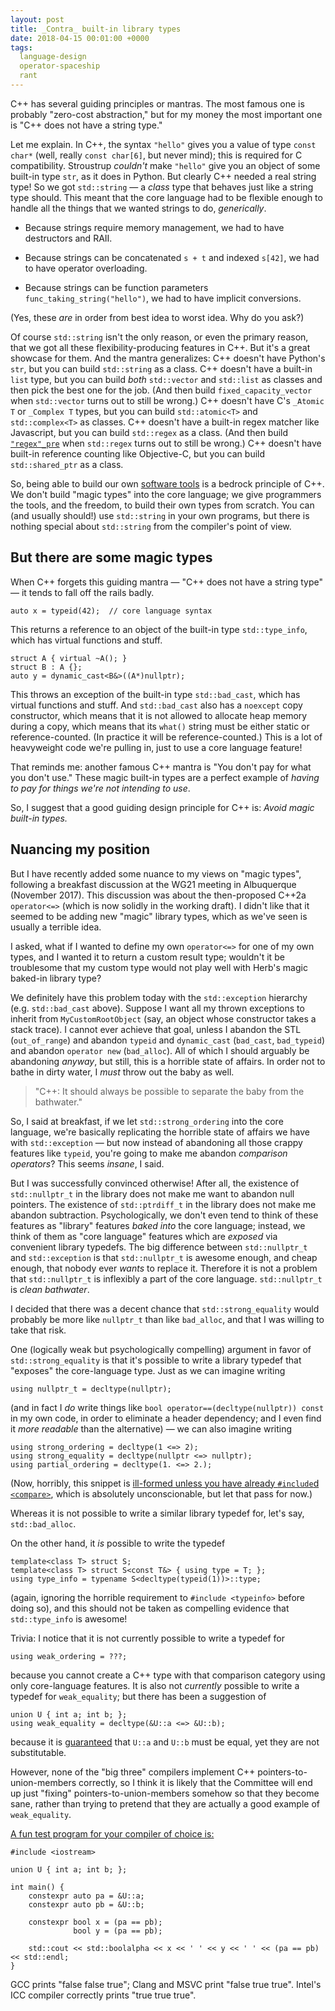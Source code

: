 ```yaml
---
layout: post
title: _Contra_ built-in library types
date: 2018-04-15 00:01:00 +0000
tags:
  language-design
  operator-spaceship
  rant
---
```


C++ has several guiding principles or mantras. The most famous one is probably "zero-cost abstraction,"
but for my money the most important one is "C++ does not have a string type."

Let me explain. In C++, the syntax `"hello"` gives you a value of type `const char*` (well, really
`const char[6]`, but never mind); this is required for C compatibility. Stroustrup *couldn't* make
`"hello"` give you an object of some built-in type `str`, as it does in Python. But clearly C++
needed a real string type! So we got `std::string` — a _class_ type that behaves just like a string
type should. This meant that the core language had to be flexible enough to handle all the things
that we wanted strings to do, _generically_.

* Because strings require memory management, we had to have destructors and RAII.

* Because strings can be concatenated `s + t` and indexed `s[42]`, we had to have operator overloading.

* Because strings can be function parameters `func_taking_string("hello")`, we had to have implicit
  conversions.

(Yes, these _are_ in order from best idea to worst idea. Why do you ask?)

Of course `std::string` isn't the only reason, or even the primary reason, that we got all these
flexibility-producing features in C++. But it's a great showcase for them. And the mantra generalizes:
C++ doesn't have Python's `str`, but you can build `std::string` as a class. C++ doesn't have a
built-in `list` type, but you can build _both_ `std::vector` and `std::list` as classes and then pick
the best one for the job. (And then build `fixed_capacity_vector` when `std::vector` turns out to
still be wrong.) C++ doesn't have C's `_Atomic T` or `_Complex T` types, but you can build
`std::atomic<T>` and `std::complex<T>` as classes. C++ doesn't have a built-in regex
matcher like Javascript, but you can build `std::regex` as a class. (And then build [`"regex"_pre`](https://github.com/hanickadot/compile-time-regular-expressions)
when `std::regex` turns out to still be wrong.) C++ doesn't have built-in reference counting
like Objective-C, but you can build `std::shared_ptr` as a class.

So, being able to build our own [software tools](https://amzn.to/2H2PbYq) is a bedrock principle of C++.
We don't build "magic types" into the core language; we give programmers the tools, and the freedom,
to build their own types from scratch. You can (and usually should!) use `std::string` in your own
programs, but there is nothing special about `std::string` from the compiler's point of view.


## But there are some magic types

When C++ forgets this guiding mantra — "C++ does not have a string type" — it tends to fall off the rails
badly.

    auto x = typeid(42);  // core language syntax

This returns a reference to an object of the built-in type `std::type_info`, which has virtual functions
and stuff.

    struct A { virtual ~A(); }
    struct B : A {};
    auto y = dynamic_cast<B&>((A*)nullptr);

This throws an exception of the built-in type `std::bad_cast`, which has virtual functions and stuff.
And `std::bad_cast` also has a `noexcept` copy constructor, which means that it is not allowed to
allocate heap memory during a copy, which means that its `what()` string must be either static or
reference-counted. (In practice it will be reference-counted.) This is a lot of heavyweight code we're
pulling in, just to use a core language feature!

That reminds me: another famous C++ mantra is "You don't pay for what you don't use." These magic
built-in types are a perfect example of _having to pay for things we're not intending to use_.

So, I suggest that a good guiding design principle for C++ is: _Avoid magic built-in types._


## Nuancing my position

But I have recently added some nuance to my views on "magic types", following a breakfast discussion
at the WG21 meeting in Albuquerque (November 2017).  This discussion was about the then-proposed C++2a
`operator<=>` (which is now solidly in the working draft). I didn't like that it seemed to be adding new 
"magic" library types, which as we've seen is usually a terrible idea.

I asked, what if I wanted to define my own `operator<=>` for one of my own types, and I wanted it to
return a custom result type; wouldn't it be troublesome that my custom type would not play well with
Herb's magic baked-in library type?

We definitely have this problem today with the `std::exception` hierarchy (e.g. `std::bad_cast` above).
Suppose I want all my thrown exceptions to inherit from `MyCustomRootObject` (say, an object whose
constructor takes a stack trace). I cannot ever achieve that goal, unless I abandon the STL (`out_of_range`)
and abandon `typeid` and `dynamic_cast` (`bad_cast`, `bad_typeid`) and abandon `operator new` (`bad_alloc`).
All of which I should arguably be abandoning _anyway_, but still, this is a horrible state of affairs.
In order not to bathe in dirty water, I _must_ throw out the baby as well.

> "C++: It should always be possible to separate the baby from the bathwater."

So, I said at breakfast, if we let `std::strong_ordering` into the core language, we're basically replicating
the horrible state of affairs we have with `std::exception` — but now instead of abandoning all those crappy
features like `typeid`, you're going to make me abandon _comparison operators_?  This seems _insane_, I said.

But I was successfully convinced otherwise!  After all, the existence of `std::nullptr_t` in the library
does not make me want to abandon null pointers.  The existence of `std::ptrdiff_t` in the library does not
make me abandon subtraction.  Psychologically, we don't even tend to think of these features as "library"
features _baked into_ the core language; instead, we think of them as "core language" features which are
_exposed_ via convenient library typedefs. The big difference between `std::nullptr_t` and `std::exception`
is that `std::nullptr_t` is awesome enough, and cheap enough, that nobody ever _wants_ to replace it.
Therefore it is not a problem that `std::nullptr_t` is inflexibly a part of the core language. `std::nullptr_t`
is _clean bathwater_.

I decided that there was a decent chance that `std::strong_equality` would probably be more like `nullptr_t`
than like `bad_alloc`, and that I was willing to take that risk.

One (logically weak but psychologically compelling) argument in favor of `std::strong_equality` is that
it's possible to write a library typedef that "exposes" the core-language type. Just as we can imagine writing

    using nullptr_t = decltype(nullptr);

(and in fact I _do_ write things like `bool operator==(decltype(nullptr)) const` in my own code, in order
to eliminate a header dependency; and I even find it _more readable_ than the alternative) — we can also
imagine writing

    using strong_ordering = decltype(1 <=> 2);
    using strong_equality = decltype(nullptr <=> nullptr);
    using partial_ordering = decltype(1. <=> 2.);

(Now, horribly, this snippet is [ill-formed unless you have already `#include`d `<compare>`](http://eel.is/c++draft/expr.spaceship#10),
which is absolutely unconscionable, but let that pass for now.)

Whereas it is not possible to write a similar library typedef for, let's say, `std::bad_alloc`.

On the other hand, it _is_ possible to write the typedef

    template<class T> struct S;
    template<class T> struct S<const T&> { using type = T; };
    using type_info = typename S<decltype(typeid(1))>::type;

(again, ignoring the horrible requirement to `#include <typeinfo>` before doing so), and this should not
be taken as compelling evidence that `std::type_info` is awesome!

Trivia: I notice that it is not currently possible to write a typedef for

    using weak_ordering = ???;

because you cannot create a C++ type with that comparison category using only core-language features.
It is also not *currently* possible to write a typedef for `weak_equality`; but there has been
a suggestion of

    union U { int a; int b; };
    using weak_equality = decltype(&U::a <=> &U::b);

because it is [guaranteed](http://eel.is/c++draft/expr.eq#3.5) that `U::a` and `U::b` must be equal,
yet they are not substitutable.

However, none of the "big three" compilers implement C++ pointers-to-union-members correctly,
so I think it is likely that the Committee will end up just "fixing" pointers-to-union-members somehow
so that they become sane, rather than trying to pretend that they are actually a good example of
`weak_equality`.

[A fun test program for your compiler of choice is:](https://wandbox.org/permlink/7TcTDdFS4kmTlVtD)


    #include <iostream>

    union U { int a; int b; };

    int main() {
        constexpr auto pa = &U::a;
        constexpr auto pb = &U::b;

        constexpr bool x = (pa == pb);
                  bool y = (pa == pb);

        std::cout << std::boolalpha << x << ' ' << y << ' ' << (pa == pb) << std::endl;
    }


GCC prints "false false true"; Clang and MSVC print "false true true".
Intel's ICC compiler correctly prints "true true true".

